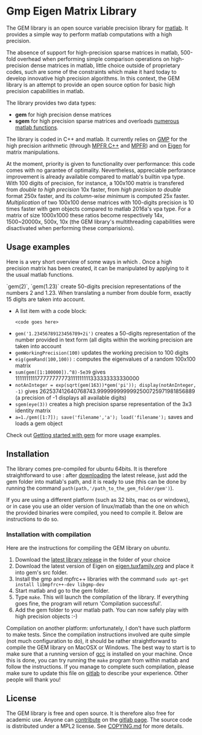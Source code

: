 Gmp Eigen Matrix Library
========================

The GEM library is an open source variable precision library for [matlab](http://www.mathworks.com/products/matlab/). It provides a simple way to perform matlab computations with a high precision.

The absence of support for high-precision sparse matrices in matlab, 500-fold overhead when performing simple comparison operations on high-precision dense matrices in matlab, little choice outside of proprietary codes, such are some of the constraints which make it hard today to develop innovative high precision algorithms. In this context, the GEM library is an attempt to provide an open source option for basic high precision capabilities in matlab.

The library provides two data types:
 - **gem** for high precision dense matrices
 - **sgem** for high precision sparse matrices
and overloads [numerous matlab functions](doc/functions.md).

The library is coded in C++ and matlab. It currently relies on [GMP](https://gmplib.org/) for the high precision arithmetic (through [MPFR C++](http://www.holoborodko.com/pavel/mpfr/) and [MPFR](http://www.mpfr.org/)) and on [Eigen](http://eigen.tuxfamily.org/) for matrix manipulations.

At the moment, priority is given to functionality over performance: this code comes with no garantee of optimality. Nevertheless, appreciable perforance improvement is already available compared to matlab's builtin vpa type. With 100 digits of precision, for instance, a 100x100 matrix is transfered from _double to high precision_ 10x faster, from _high precision to double_ format 250x faster, and its _column-wise minimum_ is computed 25x faster. _Multiplication_ of two 100x100 dense matrices with 100-digits precision is 10 times faster with gem objects compared to matlab 2016a's vpa type. For a matrix of size 1000x1000 these ratios become respectively 14x, 1500~20000x, 500x, 10x (the GEM library's multithreading capabilities were disactivated when performing these comparisions).

Usage examples
--------------
Here is a very short overview of some ways in which . Once a high precision matrix has been created, it can be manipulated by applying to it the usual matlab functions.

<div class="coolBorder">
`gem(2)`, `gem(1.23)` create 50-digits precision representations of the numbers 2 and 1.23. When translating a number from double form, exactly 15 digits are taken into account.
</div>

*   A list item with a code block:

        <code goes here>

 -  `gem('1.23456789123456789+2i')` creates a 50-digits representation of the number provided in text form (all digits within the working precision are taken into account
 - `gemWorkingPrecision(100)` updates the working precision to 100 digits
 - `eig(gemRand(100,100))` : computes the eigenvalues of a random 100x100 matrix
 - `sum(gem([1:100000]).^8)-5e39` gives 111111111177777777773111111111333333333330000
 - `notAnInteger = exp(sqrt(gem(163))*gem('pi')); display(notAnInteger, -1)` gives 262537412640768743.9999999999992500725971981856889 (a precision of -1 displays all available digits)
 - `sgem(eye(3))` creates a high precision sparse representation of the 3x3 identity matrix
 - `a=1./gem([1:7]); save('filename','a'); load('filename');` saves and loads a gem object

Check out [Getting started with gem](doc/GettingStarted.md) for more usage examples.


Installation
------------

The library comes pre-compiled for ubuntu 64bits. It is therefore straightforward to use : after [downloading](...) the latest release, just add the gem folder into matlab's path, and it is ready to use (this can be done by running the command `path(path,'/path_to_the_gem_folder/gem')`).

If you are using a different platform (such as 32 bits, mac os or windows), or in case you use an older version of linux/matlab than the one on which the provided binaries were compiled, you need to compile it. Below are instructions to do so.


### Installation with compilation

Here are the instructions for compiling the GEM library on *ubuntu*.

1. Download the [latest library release]() in the folder of your choice
2. Download the latest version of Eigen on [eigen.tuxfamily.org](eigen.tuxfamily.org) and place it into gem's src folder.
3. Install the gmp and mpfrc++ libraries with the command
`sudo apt-get install libmpfrc++-dev libgmp-dev`
4. Start matlab and go to the gem folder.
5. Type `make`. This will launch the compilation of the library. If everything goes fine, the program will return 'Compilation successful'.
6. Add the gem folder to your matlab path. You can now safely play with high precision objects :-)

Compilation on another platform: unfortunately, I don't have such platform to make tests. Since the compilation instructions involved are quite simple (not much configuration to do), it should be rather straightforward to compile the GEM library on MacOSX or Windows. The best way to start is to make sure that a running version of [gcc](https://gcc.gnu.org/) is installed on your machine. Once this is done, you can try running the `make` program from within matlab and follow the instructions. If you manage to complete such compilation, please make sure to update this file on [gitlab](https://gitlab.com/jdbancal/gem) to describe your experience. Other people will thank you!


License
-------

The GEM library is free and open source. It is therefore also free for academic use. Anyone can [contribute](doc/howToContribute.md) on the [gitlab page](https://gitlab.com/jdbancal/gem). The source code is distributed under a MPL2 license. See [COPYING.md](COPYING.md) for more details.

